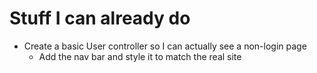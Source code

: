 # Stuff I can already do

- Create a basic User controller so I can actually see a non-login page
    - Add the nav bar and style it to match the real site